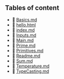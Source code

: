 ## Tables of content
- 🤣 [Basics.md](./Basics.md)
- 🤣 [hello.html](./hello.html)
- 🤣 [index.md](./index.md)
- 🤣 [Inputs.md](./Inputs.md)
- 🤣 [Main.md](./Main.md)
- 🤣 [Prime.md](./Prime.md)
- 🤣 [Primitives.md](./Primitives.md)
- 🤣 [Readme.md](./Readme.md)
- 🤣 [Sum.md](./Sum.md)
- 🤣 [Temperature.md](./Temperature.md)
- 🤣 [TypeCasting.md](./TypeCasting.md)
